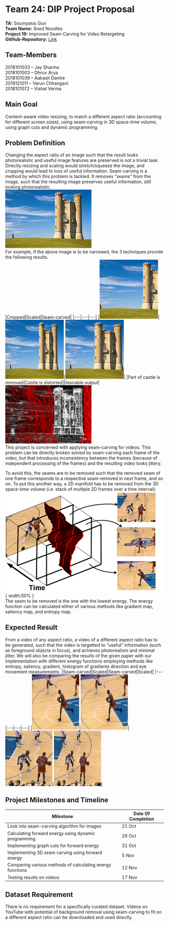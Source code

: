 # Team 24: DIP Project Proposal
**TA:** Soumyasis Gun\
**Team Name:** Sned Noodles\
**Project 19:** Improved Seam Carving for Video Retargeting\
**GitHub-Repository:** [Link](https://github.com/Digital-Image-Processing-IIITH/project-sned-noodles)

## Team-Members

2018101033 – Jay Sharma\
2018101003 – Dhruv Arya\
2018101039 – Aakash Dantre\
2019121011 – Varun Chhangani\
2018101072  – Vishal Verma

## Main Goal

Content-aware video resizing, to match a different aspect ratio (accounting for different screen sizes), using seam-carving in 3D space-time volume, using graph cuts and dynamic programming.

## Problem Definition

Changing the aspect ratio of an image such that the result looks photorealistic and useful image features are preserved is not a trivial task. Directly resizing and scaling would stretch/squeeze the image, and cropping would lead to loss of useful information. Seam-carving is a method by which this problem is tackled. It removes “seams” from the image, such that the resulting image preserves useful information, still looking photorealistic.\
![Example Photo](./proposal_images/castle_example.png)\
For example, if the above image is to be narrowed, the 3 techniques provide the following results.\
|Cropped|Scaled|Seam-carved|
|---|---|---|
|![Cropped Castle](./proposal_images/castle_cropped.png)|![Scaled Castle](./proposal_images/castle_scaled.png)|![Seam Carved Castle](./proposal_images/castle_seamcarved.png)|
|Part of castle is removed|Castle is distorted|Desirable output|
![Castle Seams](./proposal_images/castle_seams.png "The removed seams")\
This project is concerned with applying seam-carving for videos. This problem can be directly broken solved by seam-carving each frame of the video, but that introduces inconsistency between the frames (because of independent processing of the frames) and the resulting video looks jittery.

To avoid this, the seams are to be removed such that the removed seam of one frame corresponds to a respective seam removed in next frame, and so on. To put this another way, a 2D manifold has to be removed from the 3D space-time volume (i.e. stack of multiple 2D frames over a time interval).\
![2D Seam manifold](./proposal_images/seam_manifold.png){ width:50% }\
The seam to be removed is the one with the lowest energy. The energy function can be calculated either of various methods like gradient map, saliency map, and entropy map.

## Expected Result

From a video of any aspect ratio, a video of a different aspect ratio has to be generated, such that the video is targetted to “useful” information (such as foreground objects in focus), and achieves photorealism and minimal jitter. We will also be comparing the results of the given paper with our implementation with different energy functions employing methods like entropy, saliency, gradient, histogram of gradients direction and eye movement measurements.
|Seam-carved|Scaled|Seam-carved|Scaled|
|---|---|---|---|
|![Seam-Carved Frame 1](./proposal_images/seam_carved_f1.png)|![Scaled Frame 1](./proposal_images/scaled_f1.png)|![Seam-Carved Frame 2](./proposal_images/seam_carved_f2.png)|![Scaled Frame 2](./proposal_images/scaled_f2.png)|

## Project Milestones and Timeline

|Milestone|Date Of Completion|
|---|---|
|Look into seam-carving algorithm for images|21 Oct|
|Calculating forward energy using dynamic programming|26 Oct|
|Implementing graph cuts for forward energy|31 Oct|
|Implementing 3D seam carving using forward energy|5 Nov|
|Comparing various methods of calculating energy functions|12 Nov|
|Testing results on videos|17 Nov|

## Dataset Requirement

There is no requirement for a specifically curated dataset. Videos on YouTube with potential of  background removal using seam-carving to fit on a different aspect ratio can be downloaded and used directly.